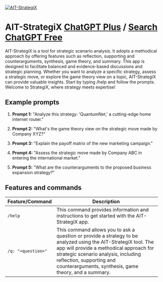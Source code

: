 
[![AIT-StrategiX](https://files.oaiusercontent.com/file-wwDsorwcLFrTeW1kQX7BV7Ay?se=2123-10-16T07%3A17%3A29Z&sp=r&sv=2021-08-06&sr=b&rscc=max-age%3D31536000%2C%20immutable&rscd=attachment%3B%20filename%3D3061a55f-7674-4c6e-a6f6-b8be96a3efd6.png&sig=DbzuaKHpYAAozbDZdj2nfKIibDronTH7Z%2BJ7pysWunc%3D)](https://chat.openai.com/g/g-D8ojucjoB-ait-strategix)

# AIT-StrategiX [ChatGPT Plus](https://chat.openai.com/g/g-D8ojucjoB-ait-strategix) / [Search ChatGPT Free](https://gptcall.net/index.html#/?search=AIT-StrategiX)

AIT-StrategiX is a tool for strategic scenario analysis. It adopts a methodical approach by offering features such as reflection, supporting and counterarguments, synthesis, game theory, and summary. This app is designed to facilitate balanced and evidence-based discussions and strategic planning. Whether you want to analyze a specific strategy, assess a strategic move, or explore the game theory view on a topic, AIT-StrategiX can provide valuable insights. Start by typing /help and follow the prompts. Welcome to StrategiX, where strategy meets expertise!

## Example prompts

1. **Prompt 1:** "Analyze this strategy: 'QuantumNet,' a cutting-edge home internet router."

2. **Prompt 2:** "What's the game theory view on the strategic move made by Company XYZ?"

3. **Prompt 3:** "Explain the payoff matrix of the new marketing campaign."

4. **Prompt 4:** "Assess the strategic move made by Company ABC in entering the international market."

5. **Prompt 5:** "What are the counterarguments to the proposed business expansion strategy?"

## Features and commands

| Feature/Command | Description |
| --- | --- |
| `/help` | This command provides information and instructions to get started with the AIT-StrategiX app. |
| `/q: "<question>"` | This command allows you to ask a question or provide a strategy to be analyzed using the AIT-StrategiX tool. The app will provide a methodical approach for strategic scenario analysis, including reflection, supporting and counterarguments, synthesis, game theory, and a summary. |


